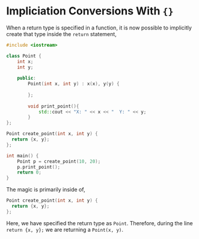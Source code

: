 # Impliciation Conversions With `{}`

When a return type is specified in a function, it is now possible to implicitly create that type inside the `return` statement,

```C++
#include <iostream>

class Point {
    int x;
    int y;
    
    public:
        Point(int x, int y) : x(x), y(y) {
            
        };
    
        void print_point(){
            std::cout << "X: " << x << "  Y: " << y;
        }
};

Point create_point(int x, int y) {
  return {x, y};  
};

int main() {
    Point p = create_point(10, 20);
    p.print_point();
    return 0;
}
```

The magic is primarily inside of,

```C++
Point create_point(int x, int y) {
  return {x, y};  
};
```

Here, we have specified the return type as `Point`. Therefore, during the line `return {x, y};` we are returning a `Point(x, y)`.
